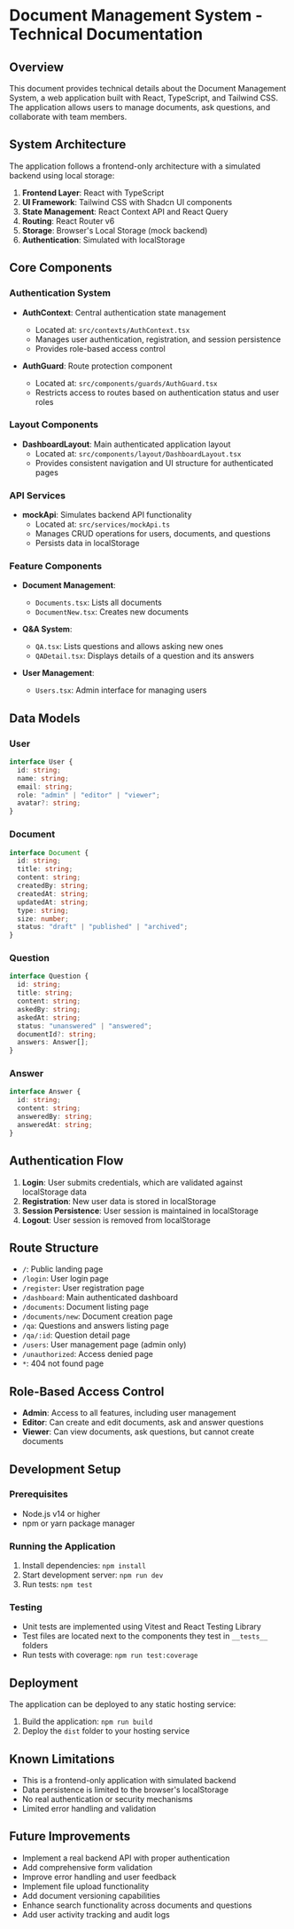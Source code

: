 
# Document Management System - Technical Documentation

## Overview

This document provides technical details about the Document Management System, a web application built with React, TypeScript, and Tailwind CSS. The application allows users to manage documents, ask questions, and collaborate with team members.

## System Architecture

The application follows a frontend-only architecture with a simulated backend using local storage:

1. **Frontend Layer**: React with TypeScript
2. **UI Framework**: Tailwind CSS with Shadcn UI components
3. **State Management**: React Context API and React Query
4. **Routing**: React Router v6
5. **Storage**: Browser's Local Storage (mock backend)
6. **Authentication**: Simulated with localStorage

## Core Components

### Authentication System

- **AuthContext**: Central authentication state management
  - Located at: `src/contexts/AuthContext.tsx`
  - Manages user authentication, registration, and session persistence
  - Provides role-based access control

- **AuthGuard**: Route protection component
  - Located at: `src/components/guards/AuthGuard.tsx`
  - Restricts access to routes based on authentication status and user roles

### Layout Components

- **DashboardLayout**: Main authenticated application layout
  - Located at: `src/components/layout/DashboardLayout.tsx`
  - Provides consistent navigation and UI structure for authenticated pages

### API Services

- **mockApi**: Simulates backend API functionality
  - Located at: `src/services/mockApi.ts`
  - Manages CRUD operations for users, documents, and questions
  - Persists data in localStorage

### Feature Components

- **Document Management**:
  - `Documents.tsx`: Lists all documents
  - `DocumentNew.tsx`: Creates new documents

- **Q&A System**:
  - `QA.tsx`: Lists questions and allows asking new ones
  - `QADetail.tsx`: Displays details of a question and its answers

- **User Management**:
  - `Users.tsx`: Admin interface for managing users

## Data Models

### User

```typescript
interface User {
  id: string;
  name: string;
  email: string;
  role: "admin" | "editor" | "viewer";
  avatar?: string;
}
```

### Document

```typescript
interface Document {
  id: string;
  title: string;
  content: string;
  createdBy: string;
  createdAt: string;
  updatedAt: string;
  type: string;
  size: number;
  status: "draft" | "published" | "archived";
}
```

### Question

```typescript
interface Question {
  id: string;
  title: string;
  content: string;
  askedBy: string;
  askedAt: string;
  status: "unanswered" | "answered";
  documentId?: string;
  answers: Answer[];
}
```

### Answer

```typescript
interface Answer {
  id: string;
  content: string;
  answeredBy: string;
  answeredAt: string;
}
```

## Authentication Flow

1. **Login**: User submits credentials, which are validated against localStorage data
2. **Registration**: New user data is stored in localStorage
3. **Session Persistence**: User session is maintained in localStorage
4. **Logout**: User session is removed from localStorage

## Route Structure

- `/`: Public landing page
- `/login`: User login page
- `/register`: User registration page
- `/dashboard`: Main authenticated dashboard
- `/documents`: Document listing page
- `/documents/new`: Document creation page
- `/qa`: Questions and answers listing page
- `/qa/:id`: Question detail page
- `/users`: User management page (admin only)
- `/unauthorized`: Access denied page
- `*`: 404 not found page

## Role-Based Access Control

- **Admin**: Access to all features, including user management
- **Editor**: Can create and edit documents, ask and answer questions
- **Viewer**: Can view documents, ask questions, but cannot create documents

## Development Setup

### Prerequisites

- Node.js v14 or higher
- npm or yarn package manager

### Running the Application

1. Install dependencies: `npm install`
2. Start development server: `npm run dev`
3. Run tests: `npm test`

### Testing

- Unit tests are implemented using Vitest and React Testing Library
- Test files are located next to the components they test in `__tests__` folders
- Run tests with coverage: `npm run test:coverage`

## Deployment

The application can be deployed to any static hosting service:

1. Build the application: `npm run build`
2. Deploy the `dist` folder to your hosting service

## Known Limitations

- This is a frontend-only application with simulated backend
- Data persistence is limited to the browser's localStorage
- No real authentication or security mechanisms
- Limited error handling and validation

## Future Improvements

- Implement a real backend API with proper authentication
- Add comprehensive form validation
- Improve error handling and user feedback
- Implement file upload functionality
- Add document versioning capabilities
- Enhance search functionality across documents and questions
- Add user activity tracking and audit logs
